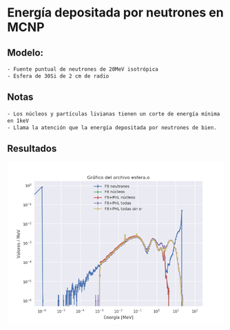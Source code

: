 # Energía depositada por neutrones en MCNP


## Modelo:

    - Fuente puntual de neutrones de 20MeV isotrópica
    - Esfera de 30Si de 2 cm de radio


## Notas

    - Los núcleos y partículas livianas tienen un corte de energía mínima en 1keV
    - Llama la atención que la energía depositada por neutrones de bien.

## Resultados


![Energía depositada en silicio](espectros_neutrones_esfera.png)
